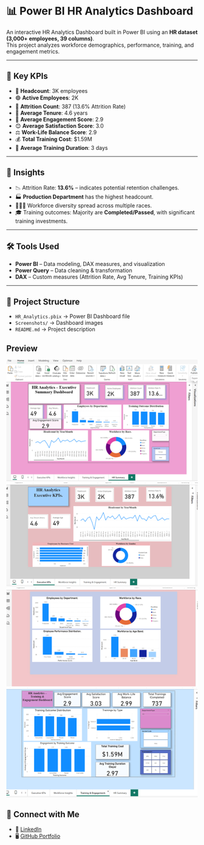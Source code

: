 # 📊 Power BI HR Analytics Dashboard

An interactive HR Analytics Dashboard built in Power BI using an **HR dataset (3,000+ employees, 39 columns)**.  
This project analyzes workforce demographics, performance, training, and engagement metrics.

---

## 🔑 Key KPIs
- 👥 **Headcount**: 3K employees
- 🟢 **Active Employees**: 2K
- 🔴 **Attrition Count**: 387 (13.6% Attrition Rate)
- 📅 **Average Tenure**: 4.6 years
- 🎯 **Average Engagement Score**: 2.9
- 😊 **Average Satisfaction Score**: 3.0
- ⚖️ **Work-Life Balance Score**: 2.9
- 💰 **Total Training Cost**: $1.59M
- 📘 **Average Training Duration**: 3 days

---

## 📌 Insights
- 📉 Attrition Rate: **13.6%** – indicates potential retention challenges.  
- 🏭 **Production Department** has the highest headcount.  
- 🧑‍🤝‍🧑 Workforce diversity spread across multiple races.  
- 🎓 Training outcomes: Majority are **Completed/Passed**, with significant training investments.  

---

## 🛠 Tools Used
- **Power BI** – Data modeling, DAX measures, and visualization  
- **Power Query** – Data cleaning & transformation  
- **DAX** – Custom measures (Attrition Rate, Avg Tenure, Training KPIs)  

---

## 📂 Project Structure
- `HR_Analytics.pbix` → Power BI Dashboard file  
- `Screenshots/` → Dashboard images  
- `README.md` → Project description

## Preview
![HR Summary](Screenshots/HR_Summary.png)
![Executive KPIs](Screenshots/Executive_KPIs.png)
![Workforce Insights](Screenshots/Workforce_Insights.png)
![Training & Engagement](Screenshots/Training_Engagement.png)

## 🔗 Connect with Me
- 💼 [LinkedIn](https://www.linkedin.com/in/your-profile)  
- 🖥 [GitHub Portfolio](https://github.com/rushendra248)
